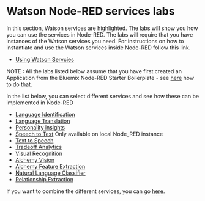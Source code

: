 # Watson Node-RED services labs

In this section, Watson services are highlighted. The labs will show you how you can use the services in Node-RED.
The labs will require that you have instances of the Watson services you need. For instructions on how to instantiate
and use the Watson services inside Node-RED follow this link.

- [Using Watson Servcies](using_watson_services/README.md)

NOTE : All the labs listed below assume that you have first created an Application from the Bluemix Node-RED Starter Boilerplate - see [here](../introduction_to_node_red/README.md) how to do that.

In the list below, you can select different services and see how these can be implemented in Node-RED

- [Language Identification](language_identification/README.md)
- [Language Translation](language_translation/README.md)
- [Personality insights](personality_insights/README.md)
- [Speech to Text](speech_to_text/README.md) Only available on local Node_RED instance
- [Text to Speech](text_to_speech/README.md)
- [Tradeoff Analytics](tradeoff_analytics/README.md)
- [Visual Recognition](visual_recognition/README.md)
- [Alchemy Vision](alchemy_api_image_analysis/README.md)
- [Alchemy Feature Extraction](alchemy_api_feature_extraction/README.md)
- [Natural Language Classifier](natural_language_classifier/README.md) 
- [Relationship Extraction](relationship_extraction/README.md)

If you want to combine the different services, you can go [here](../advanced_examples/README.md).



